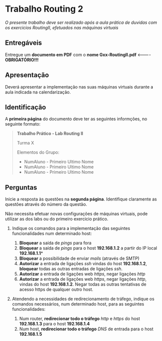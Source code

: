 # Trabalho Routing 2

*O presente trabalho deve ser realizado após a aula prática de duvidas com os exercicios RoutingII, efetuados nas máquinas virtuais*

## Entregáveis
Entregue um **documento em PDF** com o **nome Gxx-RoutingII.pdf** <---- **OBRIGATÓRIO!!!**

## Apresentação
Deverá apresentar a implementação nas suas máquinas virtuais durante a aula indicada na calendarização.

## Identificação

A **primeira página** do documento deve ter as seguintes informções, no seguinte formato:

>**Trabalho Prático - Lab Routing II**
>
>Turma X
>
>Elementos do Grupo:
>- NumAluno - Primeiro Ultimo Nome
>- NumAluno - Primeiro Ultimo Nome
>- NumAluno - Primeiro Ultimo Nome

## Perguntas

Inicie a resposta às questões na **segunda página**. Identifique claramente as questões através do número da questão.

Não necessita efetuar novas configurações de máquinas virtuais, pode utilizar as dos labs ou do primeiro exercicio prático.

1. Indique os comandos para a implementação das seguintes funcionalidades num determinado host:
    1. **Bloquear** a saída de *pings* para fora
    2. **Bloquear** a saída de *pings* para o host **192.168.1.2** a partir do IP local **192.168.1.1***
    3. **Bloquear** a possibilidade de enviar *mails* (através de SMTP)
    4. **Autorizar** a entrada de ligações *ssh* vindas do host **192.168.1.2**, **bloquear** todas as outras entradas de ligações *ssh*.
    5. **Autorizar** a entrada de ligações web *https*, negar ligações *http*
    6. **Autorizar** a entrada de ligações web *https*, negar ligações *http*, vindas do host **192.168.1.2**. Negar todas as outras tentativas de acesso https de qualquer outro host.

2. Atendendo a necessidades de redirecionamento de tráfego, indique os comandos necessários, num determinado host, para as seguintes funcionalidades:
    1. Num router, **redirecionar todo o tráfego** *http* e *https* do host **192.168.1.3** para o host **192.168.1.4**
    2. Num host, **redirecionar todo o tráfego** *DNS* de entrada para o host **192.168.1.5**



  
